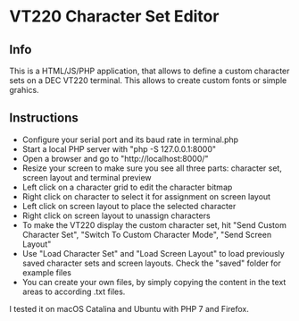 # VT220 Character Set Editor

## Info
This is a HTML/JS/PHP application, that allows to define a custom character sets on a DEC VT220 terminal. This allows to create custom fonts or simple grahics.

## Instructions
- Configure your serial port and its baud rate in terminal.php
- Start a local PHP server with "php -S 127.0.0.1:8000"
- Open a browser and go to "http://localhost:8000/"
- Resize your screen to make sure you see all three parts: character set, screen layout and terminal preview
- Left click on a character grid to edit the character bitmap
- Right click on character to select it for assignment on screen layout
- Left click on screen layout to place the selected character
- Right click on screen layout to unassign characters
- To make the VT220 display the custom character set, hit "Send Custom Character Set", "Switch To Custom Character Mode", "Send Screen Layout"
- Use "Load Character Set" and "Load Screen Layout" to load previously saved character sets and screen layouts. Check the "saved" folder for example files
- You can create your own files, by simply copying the content in the text areas to according .txt files.

I tested it on macOS Catalina and Ubuntu with PHP 7 and Firefox.
